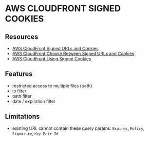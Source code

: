 # AWS CLOUDFRONT SIGNED COOKIES

## Resources

- [AWS CloudFront Signed URLs and Cookies](https://docs.aws.amazon.com/AmazonCloudFront/latest/DeveloperGuide/PrivateContent.html)
- [AWS CloudFront Choose Between Signed URLs and Cookies](https://docs.aws.amazon.com/AmazonCloudFront/latest/DeveloperGuide/private-content-choosing-signed-urls-cookies.html)
- [AWS CloudFront Using Signed Cookies](https://docs.aws.amazon.com/AmazonCloudFront/latest/DeveloperGuide/private-content-signed-cookies.html)

## Features

- restricted access to multiple files (path)
- ip filter
- path filter
- date / expiration filter

## Limitations

- existing URL cannot contain these query params: `Expires`, `Policy`, `Signature`, `Key-Pair-Id`

